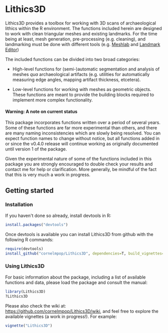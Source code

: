 # Lithics3D

Lithics3D provides a toolbox for working with 3D scans of archaeological lithics
within the R environment. The functions included herein are designed to
work with clean triangular meshes and existing landmarks. For the time being at
least, mesh generation, pre-processing (e.g. cleaning), and landmarking must be
done with different tools (e.g. [Meshlab](http://www.meshlab.net/) and
[Landmark Editor](http://graphics.idav.ucdavis.edu/research/EvoMorph))


The included functions can be divided into two broad categories:

* High-level functions for (semi-)automatic segmentation and analysis of meshes
*qua* archaeological artifacts (e.g. utilities for automatically
measuring edge angles, mapping artifact thickness, etcetera).

* Low-level functions for working with meshes as geometric objects. These
functions are meant to provide the building blocks required to implement more
complex functionality.

#### **Warning**: A note on current status

This package incorporates functions written over a period of several years. Some
of these functions are far more experimental than others, and there are many
naming inconsistencies which are slowly being resolved. You can expect function
names to change without notice, but all functions added in or since the
v0.4.0 release will continue working as originally documented until version 1 of
the package.

Given the experimental nature of some of the functions included in this package
you are strongly encouraged to double check your results and contact me for help or
clarification. More generally, be mindful of the fact that this is very much a
work in progress.

## Getting started


### Installation

If you haven't done so already, install devtools in R:

``` r
install.packages("devtools")
```

Once devtools is available you can install Lithics3D from github with the
following R commands:

``` r
require(devtools)
install_github("cornelmpop/Lithics3D", dependencies=T, build_vignettes=T)
```

### Using Lithics3D

For basic information about the package, including a list of available functions
and data, please load the package and consult the manual:

``` r
library(Lithics3D)
?Lithics3D
```

Please also check the wiki at: https://github.com/cornelmpop/Lithics3D/wiki, and
feel free to explore the available vignettes (a work in progress!). For example:

``` r
vignette("Lithics3D")
```